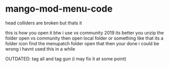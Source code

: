 # mango-mod-menu-code
head colliders are broken but thats it

this is how you open it btw i use vs community 2019 its better
you unzip the folder 
open vs community then open local folder or something like that its a folder icon
find the menupatch folder open that 
then your done i could be wrong i havnt used this in a while





OUTDATED: tag all and tag gun (i may fix it at some point)
